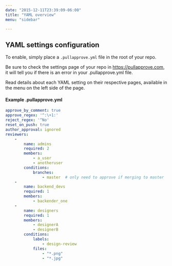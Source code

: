```yaml
---
date: "2015-12-11T23:39:09-06:00"
title: "YAML overview"
menu: "sidebar"

---
```


## YAML settings configuration
To enable, simply place a `.pullapprove.yml` file in the root of your repo.

Be sure to check the settings page of your repo in https://pullapprove.com, it will tell you if there is an error in your .pullapprove.yml file.

Read details about each YAML setting on their respective pages, available in the menu on the left side of the page.

#### Example .pullapprove.yml
```yaml
approve_by_comment: true
approve_regex: '^:\+1:'
reject_regex: '^No'
reset_on_push: true
author_approval: ignored
reviewers:
    -
        name: admins
        required: 2
        members:
            - a_user
            - anotheruser
        conditions:
            branches:
                - master  # only need to approve if merging to master
    -
        name: backend_devs
        required: 1
        members:
            - backender_one
    -
        name: designers
        required: 1
        members:
            - designerA
            - designerB
        conditions:
            labels:
                - design-review
            files:
                - "*.png"
                - "*.jpg"

```
